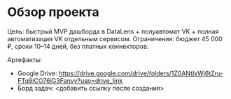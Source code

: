 # Обзор проекта
Цель: быстрый MVP дашборда в DataLens + полуавтомат VK + полная автоматизация VK отдельным сервисом.
Ограничения: бюджет 45 000 ₽, сроки 10–14 дней, без платных коннекторов.

Артефакты:
- Google Drive: https://drive.google.com/drive/folders/1Z0ANtIxWj6tZru-FTq9iCO76iG3Fanvy?usp=drive_link
- Борд задач: <добавить ссылку после создания>
